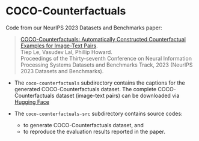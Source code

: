 # COCO-Counterfactuals

Code from our NeurIPS 2023 Datasets and Benchmarks paper:
> [COCO-Counterfactuals: Automatically Constructed
Counterfactual Examples for Image-Text Pairs](https://openreview.net/pdf?id=7AjdHnjIHX).<br> 
> Tiep Le, Vasudev Lal, Phillip Howard.<br> 
> Proceedings of the Thirty-seventh Conference on Neural Information Processing Systems Datasets and Benchmarks Track, 2023 (NeurIPS 2023 Datasets and Benchmarks).

- The `coco-counterfactuals` subdirectory contains the captions for the generated COCO-Counterfactuals dataset. The complete COCO-Counterfactuals dataset (image-text pairs) can be downloaded via [Hugging Face](https://huggingface.co/datasets/Intel/COCO-Counterfactuals)

- The `coco-counterfactuals-src` subdirectory contains source codes: 
  + to generate COCO-Counterfactuals dataset, and 
  + to reproduce the evaluation results reported in the paper.